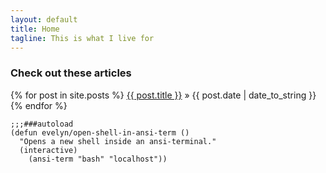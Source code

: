 ```yaml
---
layout: default
title: Home
tagline: This is what I live for
---
```


### Check out these articles

{% for post in site.posts %}
  <a href="{{ post.url }}">{{ post.title }}</a><span> &raquo; {{ post.date | date_to_string }}</span>
{% endfor %}

```
;;;###autoload
(defun evelyn/open-shell-in-ansi-term ()
  "Opens a new shell inside an ansi-terminal."
  (interactive)
    (ansi-term "bash" "localhost"))
```

